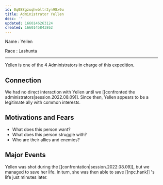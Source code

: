 ```yaml
---
id: 0q088gzuqhwbltr2yn98x0u
title: Administrator Yellen
desc: ''
updated: 1660146263124
created: 1660145843862
---
```


Name
: Yellen

Race
: Lashunta

---

Yellen is one of the 4 Administrators in charge of this expedition.

## Connection
We had no direct interaction with Yellen until we [[confronted the administrators|session.2022.08.09]]. Since then, Yellen appears to be a legitimate ally with common interests.

## Motivations and Fears
* What does this person want?
* What does this person struggle with?
* Who are their allies and enemies?

## Major Events
Yellen was shot during the [[confrontation|session.2022.08.09]], but we managed to save her life. In turn, she was then able to save [[npc.hank]] 's life just minutes later.
